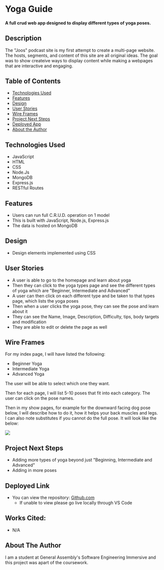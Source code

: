 # Yoga Guide

#### A full crud web app designed to display different types of yoga poses. 
<!-- <img src="./images/work-image.jpeg" alt="Home Page Welcome Screen"/> -->
<!-- <img src="./images/Cities.png" alt="Cities Index Page"/>
<img src="./images/Atlanta.png" alt="Atlanta Events Page"/>
<img src="./images/Events.png" alt="Atlanta Events Index"/> -->

## Description
The "Joos" podcast site is my first attempt to create a multi-page website. The hosts, segments, and content of this site are all original ideas. The goal was to show createive ways to display content while making a webpages that are interactive and engaging.

## Table of Contents
* [Technologies Used](#technologiesused)
* [Features](#features)
* [Design](#design)
* [User Stories](#userstories)
* [Wire Frames](#wireframes)
* [Project Next Steps](#nextsteps)
* [Deployed App](#deployment)
* [About the Author](#author)

## <a name="technologiesused"></a>Technologies Used
* JavaScript
* HTML
* CSS
* Node.Js
* MongoDB
* Express.js
* RESTful Routes

## Features
* Users can run full C.R.U.D. operation on 1 model
*   This is built with JavaScript, Node.js, Express.js
*   The data is hosted on MongoDB

## <a name="design"></a>Design
* Design elements implemented using CSS

## <a name="userstories"></a>User Stories
* A user is able to go to the homepage and learn about yoga
* Then they can click to the yoga types page and see the different types of yoga which are "Beginner, Intermediate and Advanced"
* A user can then click on each different type and be taken to that types page, which lists the yoga poses
* Then when a user clicks the yoga pose, they can see the pose and learn about it
*   They can see the Name, Image, Description, Difficulty, tips, body targets and modification
* They are able to edit or delete the page as well

## <a name="wireframes"></a>Wire Frames
For my index page, I will have listed the following:

* Beginner Yoga
* Intermediate Yoga
* Advanced Yoga

The user will be able to select which one they want.

Then for each page, I will list 5-10 poses that fit into each category. The user can click on the pose names.

Then in my show pages, for example for the downward facing dog pose below, I will describe how to do it, how it helps your back muscles and legs. I can also note substitutes if you cannot do the full pose. It will look like the below:

<img src='https://media.git.generalassemb.ly/user/40608/files/a5c930bc-72a8-47b7-b7e2-4cbf21363121'>

## <a name="nextsteps"></a>Project Next Steps
* Adding more types of yoga beyond just "Beginning, Intermediate and Advanced"
* Adding in more poses 

## <a name="deployment"></a>Deployed Link

* You can view the repository:
[Github.com](https://github.com/TheElleNell/Yoga-Guide)
  * If unable to view please go live locally through VS Code
    
## Works Cited:
* N/A


## <a name="author"></a>About The Author
I am a student at General Assembly's Software Engineering Immersive and this project was apart of the coursework. 


